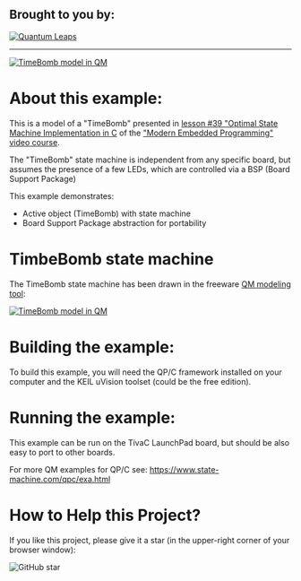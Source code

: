 ## Brought to you by:
[![Quantum Leaps](https://www.state-machine.com/attachments/logo_ql_400.png)](https://www.state-machine.com)

---------------------------------------------------------------------
[![TimeBomb model in QM](../img/thumbnail-39.jpg)](https://youtu.be/FCymm6PBtOs)

# About this example:
This is a model of a "TimeBomb" presented in
[lesson #39 "Optimal State Machine Implementation in C](https://youtu.be/FCymm6PBtOs)
of the ["Modern Embedded Programming" video course](https://www.youtube.com/playlist?list=PLPW8O6W-1chwyTzI3BHwBLbGQoPFxPAPM).

The "TimeBomb" state machine is independent from any specific board,
but assumes the presence of a few LEDs, which are controlled via a BSP
(Board Support Package)

This example demonstrates:
- Active object (TimeBomb) with state machine
- Board Support Package abstraction for portability


# TimbeBomb state machine
The TimeBomb state machine has been drawn in the freeware
[QM modeling tool](https://github.com/QuantumLeaps/qm):

[![TimeBomb model in QM](../img/TimeBomb.png)](https://github.com/QuantumLeaps/qm)

# Building the example:
To build this example, you will need the QP/C framework installed on your computer and the KEIL uVision toolset (could be the free edition).

# Running the example:
This example can be run on the TivaC LaunchPad board, but should
be also easy to port to other boards.

For more QM examples for QP/C see:
https://www.state-machine.com/qpc/exa.html

# How to Help this Project?
If you like this project, please give it a star (in the upper-right corner of your browser window):

![GitHub star](../img/github-star.jpg)

